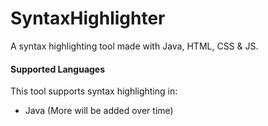 # SyntaxHighlighter
A syntax highlighting tool made with Java, HTML, CSS & JS.

#### Supported Languages
This tool supports syntax highlighting in:
- Java
(More will be added over time)

